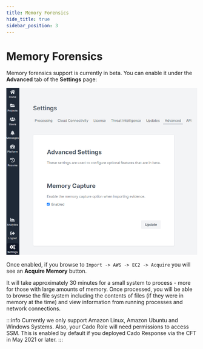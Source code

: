 ```yaml
---
title: Memory Forensics
hide_title: true
sidebar_position: 3
---
```


# Memory Forensics
Memory forensics support is currently in beta. You can enable it under the **Advanced** tab of the **Settings** page:

![Advanced Settings](/img/advanced-settings.png)

Once enabled, if you browse to `Import -> AWS -> EC2 -> Acquire` you will see an  **Acquire Memory** button.

It will take approximately 30 minutes for a small system to process - more for those with large amounts of memory. Once processed, you will be able to browse the file system including the contents of files (if they were in memory at the time) and view information from running processes and network connections.

:::info
Currently we only support Amazon Linux, Amazon Ubuntu and Windows Systems. Also, your Cado Role will need permissions to access SSM. This is enabled by default if you deployed Cado Response via the CFT in May 2021 or later.
:::
